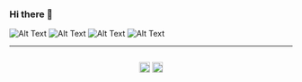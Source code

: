 ### Hi there 👋

![Alt Text](https://user-images.githubusercontent.com/79518089/141609256-ddcafafa-dca0-4cc3-b203-008e441ae2a2.gif)
![Alt Text](https://user-images.githubusercontent.com/79518089/141609256-ddcafafa-dca0-4cc3-b203-008e441ae2a2.gif)
![Alt Text](https://user-images.githubusercontent.com/79518089/141609256-ddcafafa-dca0-4cc3-b203-008e441ae2a2.gif)
![Alt Text](https://user-images.githubusercontent.com/79518089/141609256-ddcafafa-dca0-4cc3-b203-008e441ae2a2.gif)

-------------------------- 
<div style="display: grid;
    place-items: center;">
<p dir="auto">
  <a href="https://www.behance.net/dke1" rel="nofollow" ><img style="background-color:white;width: 14pt;height:14pt" src="https://cdn-icons-png.flaticon.com/512/145/145799.png"></a>
      <a href="https://t.me/cicadies" rel="nofollow" ><img style="background-color:white;width: 14pt;height:14pt" src="https://upload.wikimedia.org/wikipedia/commons/thumb/8/82/Telegram_logo.svg/2048px-Telegram_logo.svg.png"></a>
</div>
